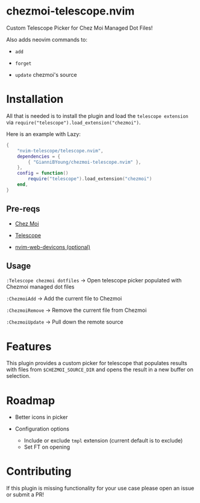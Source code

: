 # chezmoi-telescope.nvim

Custom Telescope Picker for Chez Moi Managed Dot Files!

Also adds neovim commands to:

- `add`

- `forget`

- `update` chezmoi's source

# Installation

All that is needed is to install the plugin and load the `telescope extension` via `require("telescope").load_extension("chezmoi")`.

Here is an example with Lazy:

```lua
{
    "nvim-telescope/telescope.nvim",
    dependencies = {
        { "GianniBYoung/chezmoi-telescope.nvim" },
    },
    config = function()
        require("telescope").load_extension("chezmoi")
    end,
}
```

## Pre-reqs

-  [Chez Moi](https://www.chezmoi.io/)

-  [Telescope](https://github.com/nvim-telescope/telescope.nvim/tree/master)

-  [nvim-web-devicons (optional)](https://github.com/nvim-tree/nvim-web-devicons)

## Usage

`:Telescope chezmoi dotfiles` -> Open telescope picker populated with Chezmoi managed dot files

`:ChezmoiAdd` -> Add the current file to Chezmoi

`:ChezmoiRemove` -> Remove the current file from Chezmoi

`:ChezmoiUpdate` -> Pull down the remote source

# Features

This plugin provides a custom picker for telescope that populates results with files from `$CHEZMOI_SOURCE_DIR` and opens the result in a new buffer on selection.

# Roadmap

- Better icons in picker

- Configuration options
  - Include or exclude `tmpl` extension (current default is to exclude)
  - Set FT on opening

# Contributing

If this plugin is missing functionality for your use case please open an issue or submit a PR!
